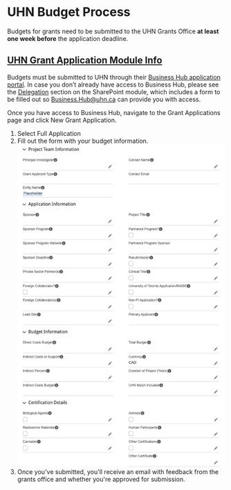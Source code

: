 # UHN Budget Process

Budgets for grants need to be submitted to the UHN Grants Office **at least one week before** the application deadline.

## [UHN Grant Application Module Info](https://universityhealthnetwork.sharepoint.com/teams/ResGrantsAwards/SitePages/GrantApplicationModule.aspx)

Budgets must be submitted to UHN through their [Business Hub application portal](https://universityhealthnetwork.sharepoint.com/teams/ResGrantsAwards/SitePages/GrantApplicationModule.aspx#:~:text=Access%20the%20Grant%20Application%20module%20through%20the%20Business%20Hub). In case you don’t already have access to Business Hub, please see the [Delegation](https://universityhealthnetwork.sharepoint.com/teams/ResGrantsAwards/SitePages/GrantApplicationModule.aspx#delegation:~:text=on%20my%20behalf%3F-,Delegation,-Delegates%20who%20have) section on the SharePoint module, which includes a form to be filled out so <Business.Hub@uhn.ca> can provide you with access.

Once you have access to Business Hub, navigate to the Grant Applications page and click New Grant Application.

1. Select Full Application
1. Fill out the form with your budget information.
    ![Budget Form](images/UHN_budget_application_requirements.png)
1. Once you've submitted, you'll receive an email with feedback from the grants office and whether you're approved for submission.